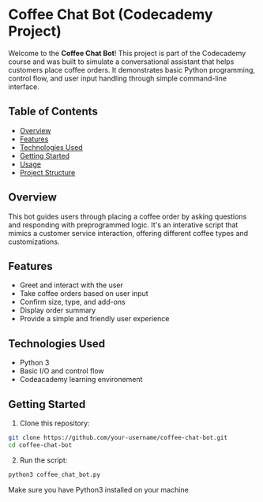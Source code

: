 # Coffee Chat Bot (Codecademy Project)

Welcome to the **Coffee Chat Bot**! This project is part of the Codecademy course and was built to simulate a conversational assistant that helps customers place coffee orders. It demonstrates basic Python programming, control flow, and user input handling through simple command-line interface.

## Table of Contents
* [Overview](#overview)
* [Features](#features) 
* [Technologies Used](#technologies-used)
* [Getting Started](#getting-started)
* [Usage](#usage)
* [Project Structure](#project-structure)

## Overview

This bot guides users through placing a coffee order by asking questions and responding with preprogrammed logic. It's an interative script that mimics a customer service interaction, offering different coffee types and customizations. 

## Features
* Greet and interact with the user
* Take coffee orders based on user input
* Confirm size, type, and add-ons
* Display order summary
* Provide a simple and friendly user experience

## Technologies Used
* Python 3
* Basic I/O and control flow
* Codeacademy learning environement

## Getting Started
1. Clone this repository:
```bash
git clone https://github.com/your-username/coffee-chat-bot.git
cd coffee-chat-bot
```
2. Run the script:
```bash
python3 coffee_chat_bot.py
```
Make sure you have Python3 installed on your machine







